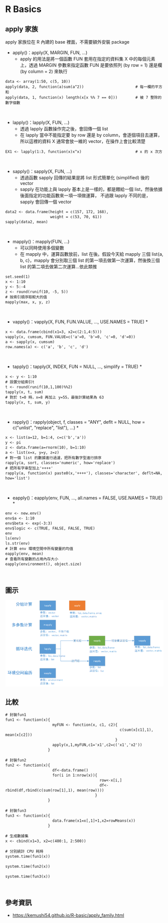 # R Basics

## apply 家族
apply 家族位在 R 內建的 base 裡面，不需要額外安裝 package

* apply()：apply(X, MARGIN, FUN, …)
  * apply 的用法是將一個函數 FUN 套用在指定的資料集 X 中的每個元素上，透過 MARGIN 參數來指定函數 FUN 是要依照列 (by row = 1) 還是欄 (by column = 2) 來執行
```
data <- array(1:50, c(5, 10))
apply(data, 2, function(a)sum(a^2))                       # 每一欄的平方和
apply(data, 1, function(x) length(x[x %% 7 == 0]))        # 被 7 整除的數字個數
```
<br>

* lapply()：lapply(X, FUN, …)
  * 透過 lapply 函數操作完之後，會回傳一個 list
  * 在 lapply 當中不能指定要 by row 還是 by column，會逐個項目去運算，所以這裡的資料 X 通常會放一維的 vector，在操作上會比較清楚
```
EX1 <- lapply(1:3, function(x)x^x)                        # x 的 x 次方
```
<br>

* sapply()：sapply(X, FUN, …)
  * 透過函數 sapply 回傳的結果是將 list 形式簡單化 (simplified) 後的 vector
  * sapply 在功能上與 lapply 基本上是一樣的，都是餵給一個 list，然後依據後面指定的功能函數來一項一項做運算， 不過跟 lapply 不同的是，sapply 會回傳一個 vector
```
data2 <- data.frame(height = c(157, 172, 168),
                    weight = c(53, 70, 61))
sapply(data2, mean)
```
<br>

* mapply()：mapply(FUN, …)
  * 可以同時使用多個變數
  * 在 mapply 中，運算函數放前，list 在後。假設今天給 mapply 三個 list{a, b, c}，mapply 會分別取三個 list 的第一項去做第一次運算，然後換三個 list 的第二項去做第二次運算…依此類推
```
set.seed(1)
x <- 1:10
y <- 5:-4
z <- round(runif(10, -5, 5))
# 按索引順序取較大的值
mapply(max, x, y, z)
```
<br>

* vapply()：vapply(X, FUN, FUN.VALUE, ..., USE.NAMES = TRUE)
  * 
```
x <- data.frame(cbind(x1=3, x2=c(2:1,4:5)))
vapply(x, cumsum, FUN.VALUE=c('a'=0, 'b'=0, 'c'=0, 'd'=0))
a <- sapply(x, cumsum)
row.names(a) <- c('a', 'b', 'c', 'd')
```
<br>

* tapply()：tapply(X, INDEX, FUN = NULL, ..., simplify = TRUE)
  * 
```
x <- y <- 1:10
# 設置分組索引t
t <- round(runif(10,1,100)%%2)
tapply(x, t, sum)
# 對於 t=0 時，x=8 再加上 y=55，最後計算結果為 63
tapply(x, t, sum, y)
```
<br>

* rapply()：rapply(object, f, classes = "ANY", deflt = NULL, how = c("unlist", "replace", "list"), ...)
  * 
```
x <- list(a=12, b=1:4, c=c('b','a'))
y <- pi
z <- data.frame(a=rnorm(10), b=1:10)
a <- list(x=x, y=y, z=z)
# 對一個 list 的數據進行過濾，把所有數字型進行排序
rapply(a, sort, classes='numeric', how='replace')
# 把所有字串型加上'++++'
rapply(a, function(x) paste0(x,'++++'), classes='character', deflt=NA, how='list')
```
<br>

* eapply()：eapply(env, FUN, ..., all.names = FALSE, USE.NAMES = TRUE)
  * 
```
env <- new.env()
env$a <- 1:10
env$beta <- exp(-3:3)
env$logic <- c(TRUE, FALSE, FALSE, TRUE)
env
ls(env)
ls.str(env)
# 計算 env 環境空間中所有變量的均值
eapply(env, mean)
# 查看所有變數的占用內存大小
eapply(environment(), object.size)
```
<br>

## 圖示
![apply家族](https://github.com/sueshow/R_Basics/blob/main/picture/apply.png)

## 比較
```
# 封裝fun1
fun1 <- function(x){
                     myFUN <- function(x, c1, c2){
                                                   c(sum(x[c1],1), mean(x[c2])) 
                                                 }
                     apply(x,1,myFUN,c1='x1',c2=c('x1','x2'))
                   }

# 封裝fun2
fun2 <- function(x){
                     df<-data.frame()
                     for(i in 1:nrow(x)){
                                          row<-x[i,]
                                          df<-rbind(df,rbind(c(sum(row[1],1), mean(row))))
                                        }
                   }

# 封裝fun3
fun3 <- function(x){
                     data.frame(x1=x[,1]+1,x2=rowMeans(x))
                   }

# 生成數據集
x <- cbind(x1=3, x2=c(400:1, 2:500))

# 分別統計 CPU 耗時
system.time(fun1(x))

system.time(fun2(x))

system.time(fun3(x))
```
<br>

## 參考資訊
* https://kemushi54.github.io/R-basic/apply_family.html
